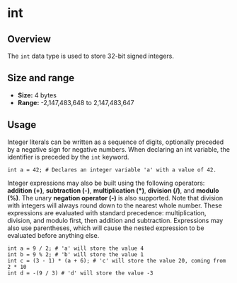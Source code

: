 # int
## Overview
The `int` data type is used to store 32-bit signed integers.
## Size and range
- **Size:** 4 bytes
- **Range:** -2,147,483,648 to 2,147,483,647
## Usage
Integer literals can be written as a sequence of digits, optionally preceded by a negative sign for negative numbers. When declaring an int variable, the identifier is preceded by the `int` keyword.

```
int a = 42; # Declares an integer variable 'a' with a value of 42.
```
Integer expressions may also be built using the following operators: **addition (+)**, **subtraction (-)**, **multiplication (*)**, **division (/)**, and **modulo (%)**. The unary **negation operator (-)** is also supported. Note that division with integers will always round down to the nearest whole number. These expressions are evaluated with standard precedence: multiplication, division, and modulo first, then addition and subtraction. Expressions may also use parentheses, which will cause the nested expression to be evaluated before anything else.
```
int a = 9 / 2; # 'a' will store the value 4
int b = 9 % 2; # 'b' will store the value 1
int c = (3 - 1) * (a + 6); # 'c' will store the value 20, coming from 2 * 10
int d = -(9 / 3) # 'd' will store the value -3
```